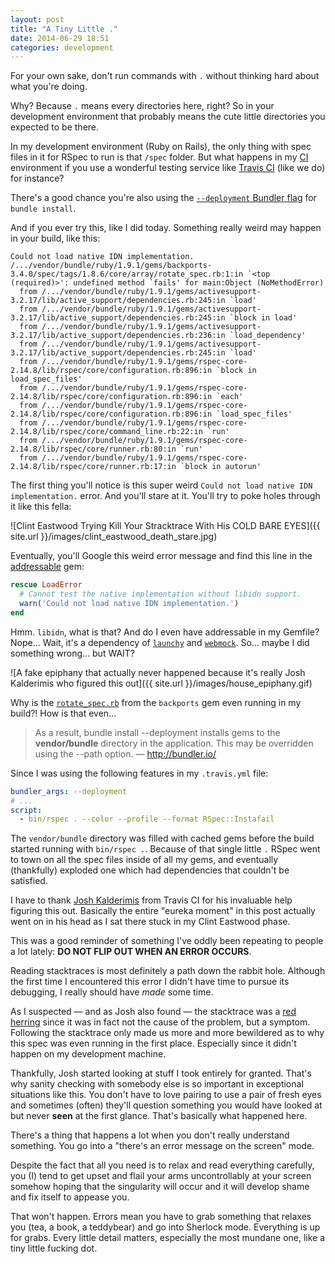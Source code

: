 ```yaml
---
layout: post
title: "A Tiny Little ."
date: 2014-06-29 18:51
categories: development
---
```


For your own sake, don't run commands with `.` without thinking hard 
about what you're doing.

Why? Because `.` means every directories here, right? So in your 
development environment that probably means the cute little directories 
you expected to be there. 

In my development environment (Ruby on Rails), the only thing with spec files in it 
for RSpec to run is that `/spec` folder. But what happens in my [CI](http://en.wikipedia.org/wiki/Continuous_integration) 
environment if you use a wonderful testing service like [Travis CI](https://travis-ci.com/) (like we do) for instance?

There's a good chance you're also using the [`--deployment` Bundler flag](http://bundler.io/v1.6/man/bundle-install.1.html#DEPLOYMENT-MODE) for `bundle install`.

And if you ever try this, like I did today. Something really weird may 
happen in your build, like this:

```
Could not load native IDN implementation.
/.../vendor/bundle/ruby/1.9.1/gems/backports-3.4.0/spec/tags/1.8.6/core/array/rotate_spec.rb:1:in `<top (required)>': undefined method `fails' for main:Object (NoMethodError)
  from /.../vendor/bundle/ruby/1.9.1/gems/activesupport-3.2.17/lib/active_support/dependencies.rb:245:in `load'
  from /.../vendor/bundle/ruby/1.9.1/gems/activesupport-3.2.17/lib/active_support/dependencies.rb:245:in `block in load'
  from /.../vendor/bundle/ruby/1.9.1/gems/activesupport-3.2.17/lib/active_support/dependencies.rb:236:in `load_dependency'
  from /.../vendor/bundle/ruby/1.9.1/gems/activesupport-3.2.17/lib/active_support/dependencies.rb:245:in `load'
  from /.../vendor/bundle/ruby/1.9.1/gems/rspec-core-2.14.8/lib/rspec/core/configuration.rb:896:in `block in load_spec_files'
  from /.../vendor/bundle/ruby/1.9.1/gems/rspec-core-2.14.8/lib/rspec/core/configuration.rb:896:in `each'
  from /.../vendor/bundle/ruby/1.9.1/gems/rspec-core-2.14.8/lib/rspec/core/configuration.rb:896:in `load_spec_files'
  from /.../vendor/bundle/ruby/1.9.1/gems/rspec-core-2.14.8/lib/rspec/core/command_line.rb:22:in `run'
  from /.../vendor/bundle/ruby/1.9.1/gems/rspec-core-2.14.8/lib/rspec/core/runner.rb:80:in `run'
  from /.../vendor/bundle/ruby/1.9.1/gems/rspec-core-2.14.8/lib/rspec/core/runner.rb:17:in `block in autorun'
```

The first thing you'll notice is this super weird `Could not load native IDN implementation.`
error. And you'll stare at it. You'll try to poke holes through it like this fella:

![Clint Eastwood Trying Kill Your Stracktrace With His COLD BARE EYES]({{ site.url }}/images/clint_eastwood_death_stare.jpg)

Eventually, you'll Google this weird error message and find this line in the 
[addressable](https://github.com/sporkmonger/addressable/blob/master/spec/addressable/idna_spec.rb#L249) gem:

```ruby
rescue LoadError
  # Cannot test the native implementation without libidn support.
  warn('Could not load native IDN implementation.')
end
```

Hmm. `libidn`, what is that? And do I even have addressable in my Gemfile?
Nope... Wait, it's a dependency of [`launchy`](https://github.com/copiousfreetime/launchy) 
and [`webmock`](https://github.com/bblimke/webmock). So... maybe I did 
something wrong... but WAIT?

![A fake epiphany that actually never happened because it's really Josh Kalderimis who figured this out]({{ site.url }}/images/house_epiphany.gif)

Why is the [`rotate_spec.rb`](https://github.com/marcandre/backports/blob/master/spec/tags/1.8.6/core/array/rotate_spec.rb#L1) from the `backports` gem even running in 
my build?! How is that even...

> As a result, bundle install --deployment installs gems to the **vendor/bundle** directory in the application. This may be overridden using the --path option.
> — http://bundler.io/

Since I was using the following features in my `.travis.yml` file:

```yaml
bundler_args: --deployment
# ...
script:
  - bin/rspec . --color --profile --format RSpec::Instafail
```

The `vendor/bundle` directory was filled with cached gems before the build 
started running with `bin/rspec .`. Because of that single little `.` RSpec 
went to town on all the spec files inside of all my gems, and eventually 
(thankfully) exploded one which had dependencies that couldn't be satisfied.

I have to thank [Josh Kalderimis](http://bitsandthoughts.com/) from Travis CI
for his invaluable help figuring this out. Basically the entire "eureka moment"
in this post actually went on in his head as I sat there stuck in 
my Clint Eastwood phase.

This was a good reminder of something I've oddly been repeating to people 
a lot lately: **DO NOT FLIP OUT WHEN AN ERROR OCCURS**.

Reading stacktraces is most definitely a path down the rabbit hole. 
Although the first time I encountered this error I didn't 
have time to pursue its debugging, I really should have *made* some time.

As I suspected — and as Josh also found — the stacktrace was a [red herring](http://en.wikipedia.org/wiki/Red_herring) 
since it was in fact not the cause of the problem, but a symptom. Following 
the stacktrace only made us more and more bewildered as to why this 
spec was even running in the first place. Especially since it didn't happen 
on my development machine. 

Thankfully, Josh started looking at stuff I took entirely for granted. 
That's why sanity checking with somebody else is so important in exceptional 
situations like this. You don't have to love pairing to use a pair of fresh eyes and
sometimes (often) they'll question something you would have looked at but 
never **seen** at the first glance. That's basically what happened here.

There's a thing that happens a lot when you don't really understand something. 
You go into a "there's an error message on the screen" mode. 

Despite the fact that all you need is to relax and read everything carefully, you (I) tend to
get upset and flail your arms uncontrollably at your screen somehow hoping 
that the singularity will occur and it will develop shame and fix itself 
to appease you.

That won't happen. Errors mean you have to grab something that relaxes you 
(tea, a book, a teddybear) and go into Sherlock mode. Everything is up for 
grabs. Every little detail matters, especially the most mundane one, like 
a tiny little fucking dot.
